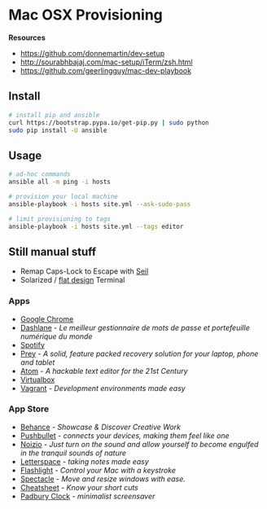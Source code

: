 # Mac OSX Provisioning

__Resources__

- https://github.com/donnemartin/dev-setup
- http://sourabhbajaj.com/mac-setup/iTerm/zsh.html
- https://github.com/geerlingguy/mac-dev-playbook

## Install

```sh
# install pip and ansible
curl https://bootstrap.pypa.io/get-pip.py | sudo python
sudo pip install -U ansible
```

## Usage

```sh
# ad-hoc commands
ansible all -m ping -i hosts

# provision your local machine
ansible-playbook -i hosts site.yml --ask-sudo-pass

# limit provisioning to tags
ansible-playbook -i hosts site.yml --tags editor
```

## Still manual stuff

- Remap Caps-Lock to Escape with [Seil](https://pqrs.org/osx/karabiner/seil.html.en)
- Solarized / [flat design](https://github.com/ahmetsulek/flat-terminal) Terminal

### Apps

- [Google Chrome](https://www.google.fr/chrome/browser/)
- [Dashlane](https://www.dashlane.com/fr/) - _Le meilleur gestionnaire de mots de passe et portefeuille numérique du monde_
- [Spotify](https://www.spotify.com/fr/)
- [Prey](https://preyproject.com/) - _A solid, feature packed recovery solution for your laptop, phone and tablet_
- [Atom](https://atom.io/) - _A hackable text editor for the 21st Century_
- [Virtualbox](https://www.virtualbox.org)
- [Vagrant](https://www.vagrantup.com/) - _Development environments made easy_

### App Store

- [Behance](https://www.behance.net/apps) - _Showcase & Discover Creative Work_
- [Pushbullet](https://www.pushbullet.com/) - _connects your devices, making them feel like one_
- [Noizio](http://noiz.io/) - _Just turn on the sound and allow yourself to become engulfed in the tranquil sounds of nature_
- [Letterspace](https://itunes.apple.com/fr/app/letterspace-taking-notes-made/id950145466?mt=12) - _taking notes made easy_
- [Flashlight](http://flashlight.nateparrott.com/) - _Control your Mac with a keystroke_
- [Spectacle](http://spectacleapp.com/) - _Move and resize windows with ease._
- [Cheatsheet](http://www.mediaatelier.com/CheatSheet/) - _Know your short cuts_
- [Padbury Clock](http://padbury.me/clock/) - _minimalist screensaver_
